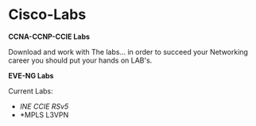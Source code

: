 # Cisco-Labs
**CCNA-CCNP-CCIE Labs**

Download and work with The labs...
in order to succeed your Networking career you should put your hands on LAB's.

**EVE-NG Labs**

Current Labs:

* *INE CCIE RSv5*
* *MPLS L3VPN
